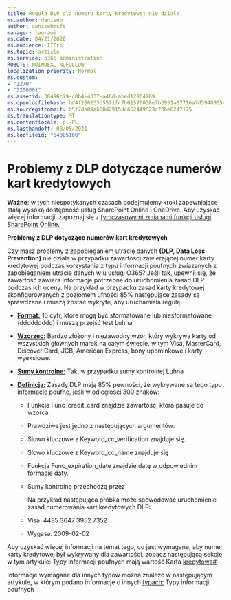 ```yaml
---
title: Reguła DLP dla numeru karty kredytowej nie działa
ms.author: deniseb
author: denisebmsft
manager: laurawi
ms.date: 04/21/2020
ms.audience: ITPro
ms.topic: article
ms.service: o365-administration
ROBOTS: NOINDEX, NOFOLLOW
localization_priority: Normal
ms.custom:
- "1270"
- "3200001"
ms.assetid: 30496c79-c8b4-4337-a46d-abed12864209
ms.openlocfilehash: bd4f200233d5571fc7b01576038e7b3951a07716a7d5948005418d2896291ee5
ms.sourcegitcommit: b5f7da89a650d2915dc652449623c78be6247175
ms.translationtype: MT
ms.contentlocale: pl-PL
ms.lasthandoff: 08/05/2021
ms.locfileid: "54005100"
---
```

# <a name="dlp-issues-with-credit-card-numbers"></a>Problemy z DLP dotyczące numerów kart kredytowych

**Ważne**: w tych niespotykanych czasach podejmujemy kroki zapewniające stałą wysoką dostępność usług SharePoint Online i OneDrive. Aby uzyskać więcej informacji, zapoznaj się z [tymczasowymi zmianami funkcji usługi SharePoint Online](https://aka.ms/ODSPAdjustments).

**Problemy z DLP dotyczące numerów kart kredytowych**

Czy masz problemy z zapobieganiem utracie danych **(DLP, Data Loss Prevention)** nie działa w przypadku zawartości zawierającej numer karty kredytowej podczas korzystania z typu informacji poufnych związanych z zapobieganiem utracie danych w u usługi O365?  Jeśli tak, upewnij się, że zawartość zawiera informacje potrzebne do uruchomienia zasad DLP podczas ich oceny. Na przykład w  przypadku zasad karty kredytowej skonfigurowanych z poziomem ufności 85% następujące zasady są sprawdzane i muszą zostać wykryte, aby uruchamiała regułę:
  
- **[Format:](https://docs.microsoft.com/microsoft-365/compliance/sensitive-information-type-entity-definitions#format-19)** 16 cyfr, które mogą być sformatowane lub niesformatowane (ddddddddd) i muszą przejść test Luhna.

- **[Wzorzec:](https://docs.microsoft.com/microsoft-365/compliance/sensitive-information-type-entity-definitions#pattern-19)** Bardzo złożony i niezawodny wzór, który wykrywa karty od wszystkich głównych marek na całym świecie, w tym Visa, MasterCard, Discover Card, JCB, American Express, bony upominkowe i karty wyeksłowe.

- **[Sumy kontrolne:](https://docs.microsoft.com/microsoft-365/compliance/sensitive-information-type-entity-definitions#checksum-19)** Tak, w przypadku sumy kontrolnej Luhna

- **[Definicja:](https://docs.microsoft.com/microsoft-365/compliance/sensitive-information-type-entity-definitions#definition-19)** Zasady DLP mają 85% pewności, że wykrywane są tego typu informacje poufne, jeśli w odległości 300 znaków:

  - Funkcja Func_credit_card znajdzie zawartość, która pasuje do wzorca.

  - Prawdziwe jest jedno z następujących argumentów:

  - Słowo kluczowe z Keyword_cc_verification znajduje się.

  - Słowo kluczowe z Keyword_cc_name znajduje się

  - Funkcja Func_expiration_date znajdzie datę w odpowiednim formacie daty.

  - Sumy kontrolne przechodzą przez

    Na przykład następująca próbka może spowodować uruchomienie zasad numerowania kart kredytowych DLP:

  - Visa: 4485 3647 3952 7352
  
  - Wygasa: 2009-02-02

Aby uzyskać więcej informacji na  temat tego, co jest wymagane, aby numer karty kredytowej był wykrywany dla zawartości, zobacz następującą sekcję w tym artykule: Typy informacji poufnych mają wartość Karta [kredytowa#](https://docs.microsoft.com/microsoft-365/compliance/sensitive-information-type-entity-definitions#credit-card-number)
  
Informacje wymagane dla innych typów można znaleźć w następującym artykule, w którym podano informacje o innych [typach:](https://docs.microsoft.com/microsoft-365/compliance/sensitive-information-type-entity-definitions) Typy informacji poufnych
  
